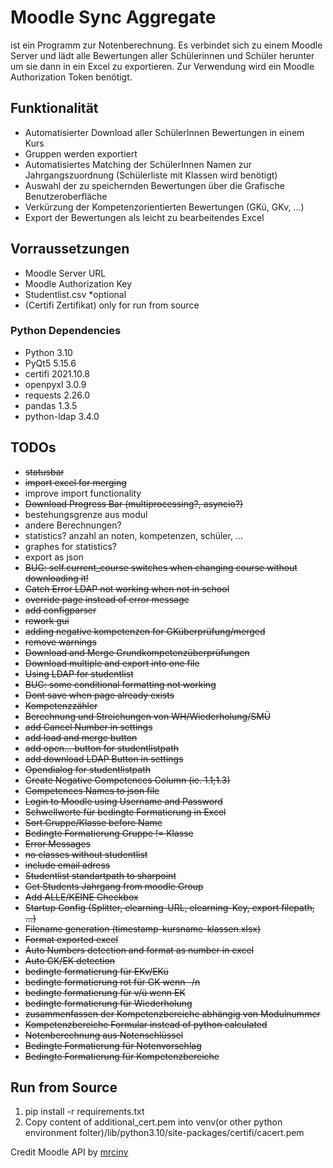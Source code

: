 # Moodle Sync Aggregate
ist ein Programm zur Notenberechnung. Es verbindet sich zu einem Moodle Server und lädt alle Bewertungen aller
Schülerinnen und Schüler herunter um sie dann in ein Excel zu exportieren. Zur Verwendung wird ein Moodle Authorization
Token benötigt. 

## Funktionalität

- Automatisierter Download aller SchülerInnen Bewertungen in einem Kurs
- Gruppen werden exportiert
- Automatisiertes Matching der SchülerInnen Namen zur Jahrgangszuordnung (Schülerliste mit Klassen wird benötigt)
- Auswahl der zu speichernden Bewertungen über die Grafische Benutzeroberfläche
- Verkürzung der Kompetenzorientierten Bewertungen (GKü, GKv, ...)
- Export der Bewertungen als leicht zu bearbeitendes Excel

## Vorraussetzungen

- Moodle Server URL
- Moodle Authorization Key
- Studentlist.csv *optional
- (Certifi Zertifikat) only for run from source

### Python Dependencies

- Python 3.10
- PyQt5 5.15.6
- certifi 2021.10.8
- openpyxl 3.0.9
- requests 2.26.0
- pandas 1.3.5
- python-ldap 3.4.0

## TODOs

- ~~statusbar~~
- ~~import excel for merging~~
- improve import functionality
- ~~Download Progress Bar (multiprocessing?, asyncio?)~~
- bestehungsgrenze aus modul
- andere Berechnungen?
- statistics? anzahl an noten, kompetenzen, schüler, ...
- graphes for statistics?
- export as json
- ~~BUG: self.current_course switches when changing course without downloading it!~~
- ~~Catch Error LDAP not working when not in school~~
- ~~override page instead of error message~~
- ~~add configparser~~
- ~~rework gui~~
- ~~adding negative kompetenzen for GKüberprüfung/merged~~
- ~~remove warnings~~
- ~~Download and Merge Grundkompetenzüberprüfungen~~
- ~~Download multiple and export into one file~~
- ~~Using LDAP for studentlist~~
- ~~BUG: some conditional formatting not working~~
- ~~Dont save when page already exists~~
- ~~Kompetenzzähler~~
- ~~Berechnung und Streichungen von WH/Wiederholung/SMÜ~~
- ~~add Cancel Number in settings~~
- ~~add load and merge button~~
- ~~add open... button for studentlistpath~~
- ~~add download LDAP Button in settings~~
- ~~Opendialog for studentlistpath~~
- ~~Create Negative Competences Column (ie. 1.1;1.3)~~
- ~~Competences Names to json file~~
- ~~Login to Moodle using Username and Password~~
- ~~Schwellwerte für bedingte Formatierung in Excel~~
- ~~Sort Gruppe/Klasse before Name~~
- ~~Bedingte Formatierung Gruppe != Klasse~~
- ~~Error Messages~~
- ~~no classes without studentlist~~
- ~~include email adress~~
- ~~Studentlist standartpath to sharpoint~~
- ~~Get Students Jahrgang from moodle Group~~
- ~~Add ALLE/KEINE Checkbox~~
- ~~Startup Config (Splitter, elearning-URL, elearning-Key, export filepath, ...)~~
- ~~Filename generation (timestamp-kursname-klassen.xlsx)~~
- ~~Format exported excel~~
- ~~Auto Numbers detection and format as number in excel~~
- ~~Auto GK/EK detection~~
- ~~bedingte formatierung für EKv/EKü~~
- ~~bedingte formatierung rot für GK wenn -/n~~
- ~~bedingte formatierung für v/ü wenn EK~~
- ~~bedingte formatierung für Wiederholung~~
- ~~zusammenfassen der Kompetenzbereiche abhängig von Modulnummer~~
- ~~Kompetenzbereiche Formular instead of python calculated~~
- ~~Notenberechnung aus Notenschlüssel~~
- ~~Bedingte Formatierung für Notenvorschlag~~
- ~~Bedingte Formatierung für Kompetenzbereiche~~

## Run from Source
1. pip install -r requirements.txt
2. Copy content of additional_cert.pem into venv(or other python environment folter)/lib/python3.10/site-packages/certifi/cacert.pem

Credit Moodle API by [mrcinv](https://github.com/mrcinv/moodle_api.py)


